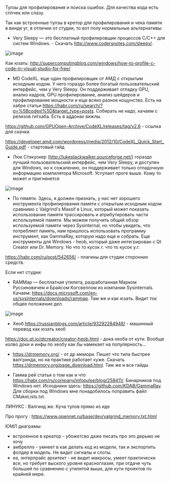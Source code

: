 Тулзы для профилирования и поиска ошибок. Для качества кода есть сппчек или слазу.

Так как встроенные тулзы в кретор  для профилирования и чека памяти в винде уг, в отличии от студии, то вот полу нормальные альтернативы:

* Very Sleepy — это бесплатный профилировщик процессов C/C++ для систем Windows. - Скачать http://www.codersnotes.com/sleepy/.

![image](https://user-images.githubusercontent.com/22058642/152636162-16a5b448-ffc7-487c-a33c-d9d678d2e2be.png)

Как юзать: http://supercomputingblog.com/windows/how-to-profile-c-code-in-visual-studio-for-free/
 
* MD CodeXL. еще один профилировщик от АМД с открытым исходным кодом. У него гораздо более богатый пользовательский интерфейс, чем у Very Sleepy. Он поддерживает отладку GPU, анализ кадров, GPU профилирование, анализ шейдеров и профилирование мощности и еще всяко разное кощунство. Есть на хабре статьи https://habr.com/ru/search/?q=%5Bcodexl%5D&target_type=posts. Собирать не надо, качаем с релизов гитхаба. Есть в аддонах вижлы.

 https://github.com/GPUOpen-Archive/CodeXL/releases/tag/v2.6 - ссылка для скачки
 
https://developer.amd.com/wordpress/media/2012/10/CodeXL_Quick_Start_Guide.pdf - стартовый гайд

* Люк Стэкуокер (http://lukestackwalker.sourceforge.net/) гораздо лучший пользовательский интерфейс, чем Very Sleepy, и доступен для Windows, но
к сожалению, он поддерживает только отладочную информацию компилятора Microsoft. Уступает проге выше. Кому то может и пригнянется

![image](https://user-images.githubusercontent.com/22058642/152636444-9e6e46fe-b969-46a0-bd0d-55d0eb451f25.png)

* По пямяти. Здесь, я должен признать, у нас нет хорошего инструмента профилирования памяти с открытым исходным кодом сравнимо с Valgrind's Massif в Linux, который может показать использование памяти трассировать и атрибутировать части используемой памяти.
Мы можем получить общий обзор используемой памяти через Sysinternal, но чтобы увидеть, что потребляет память, нам пришлось использовать программу инструмент, как GammaRay, которую надо еще и собрать. Еще инструменты для Windows - heob, который даже интегрирован с Qt Creator или Dr. Memory. Но что то кусок г. что то кусок у.г.

https://habr.com/ru/post/542656/ - плагины для студии сторонних средств.

Если нет студии:

* RAMMap — бесплатная утилита, разработанная Марком Руссиновичем и Брайсом Когсвеллом из компании Sysinternals. Качаем:
https://docs.microsoft.com/en-us/sysinternals/downloads/rammap. Там же и как юзать. Видит ток общее положение дел.

![image](https://user-images.githubusercontent.com/22058642/152636632-777aa55f-f811-402e-a385-dcf4453d3640.png)

* Хеоб https://russianblogs.com/article/93292284948/ - машинный перевод  как юзать хеоб

https://doc.qt.io/qtcreator/creator-heob.html - дока хеоба от кути. Вообще колво доки и инфы по хеобу как бы намекает на популярность...

* https://drmemory.org/ - от др мемори. Пишет что типа быстрее валгринда, но на практике работает хуже. Скачать https://drmemory.org/page_download.html. Там же и все гайды

* Гамма рей статья о том как и что https://habr.com/ru/company/infopulse/blog/258411/. Бинарников под Windows нет. Исходники здесь: https://github.com/KDAB/GammaRay. Для сборки под Windows мне понадобилось поправить файл CMakeLists.txt.

ЛИНУКС : Валгинд же. Куча тулов прямо из иде

Про прогу : https://www.opennet.ru/base/dev/valgrind_memory.txt.html

ЮМЛ диаграмы:
* встроенное в креатор - убожетсво даже писать про это дерьмо не хочу
* амбрелло - умнеет в как делать код из модели, так и экспортить фолдер в модель. Не видит сигналы и слоты.
* еа, энтерпрайс архитект - не видит макросы, умеет практически все, но требует выского уровня красноглазия, при отдаче чуть большей по сравнению с утилитой выше, для кути проектов по крайней мере.
